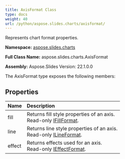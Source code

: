 ```yaml
---
title: AxisFormat Class
type: docs
weight: 40
url: /python/aspose.slides.charts/axisformat/
---
```


Represents chart format properties.

**Namespace:** [aspose.slides.charts](/python/aspose.slides.charts/)

**Full Class Name:** aspose.slides.charts.AxisFormat

**Assembly:**  Aspose.Slides Version: 22.1.0.0

The AxisFormat type exposes the following members:
## **Properties**
|**Name**|**Description**|
| :- | :- |
|fill|Returns fill style properties of an axis.<br/>            Read-only [IFillFormat](/python/aspose.slides/ifillformat/).|
|line|Returns line style properties of an axis.<br/>            Read-only [ILineFormat](/python/aspose.slides/ilineformat/).|
|effect|Returns effects used for an axis.<br/>            Read-only [IEffectFormat](/python/aspose.slides/ieffectformat/).|
